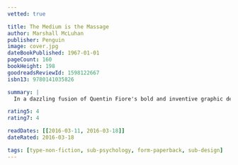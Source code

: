 ```yaml
---
vetted: true

title: The Medium is the Massage
author: Marshall McLuhan
publisher: Penguin
image: cover.jpg
dateBookPublished: 1967-01-01
pageCount: 160
bookHeight: 198
goodreadsReviewId: 1598122667
isbn13: 9780141035826

summary: |
  In a dazzling fusion of Quentin Fiore's bold and inventive graphic design and Marshall McLuhan's unique insight into technology, advertising and mass-media, The Medium is the Massage is a unique study of human communication in the twentieth century.

rating5: 4
rating7: 4

readDates: [[2016-03-11, 2016-03-18]]
dateRated: 2016-03-18

tags: [type-non-fiction, sub-psychology, form-paperback, sub-design]
---
```

